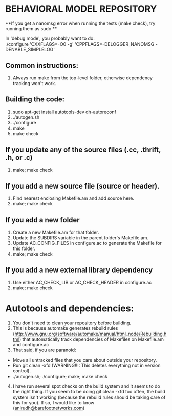 # BEHAVIORAL MODEL REPOSITORY

**If you get a nanomsg error when running the tests (make check), try running
  them as sudo **  

In 'debug mode', you probably want to do:  
./configure 'CXXFLAGS=-O0 -g' 'CPPFLAGS=-DELOGGER_NANOMSG -DENABLE_SIMPLELOG'

## Common instructions:
1. Always run make from the top-level folder, otherwise dependency tracking won't work.

## Building the code:
1. sudo apt-get install autotools-dev dh-autoreconf
2. ./autogen.sh
3. ./configure
4. make
5. make check

## If you update any of the source files (.cc, .thrift, .h, or .c)
1. make; make check

## If you add a new source file (source or header).
1. Find nearest enclosing Makefile.am and add source here.
2. make; make check

## If you add a new folder
1. Create a new Makefile.am for that folder.
2. Update the SUBDIRS variable in the parent folder's Makefile.am.
3. Update AC_CONFIG_FILES in configure.ac to generate the Makefile for this folder.
4. make; make check

## If you add a new external library dependency
1. Use either AC_CHECK_LIB or AC_CHECK_HEADER in configure.ac
2. make; make check

# Autotools and dependencies:
1. You don't need to clean your repository before building.
2. This is because automake generates rebuild rules
(http://www.gnu.org/software/automake/manual/html_node/Rebuilding.html) that
automatically track dependencies of Makefiles on Makefile.am and configure.ac
3. That said, if you are paranoid:
  *  Move all untracked files that you care about outside your repository.
  *  Run git clean -xfd (WARNING!!!: This deletes everything not in version control).
  *  ./autogen.sh; ./configure; make; make check
4. I have run several spot checks on the build system and it seems to do the
right thing. If you seem to be doing git clean -xfd too often, the build system
isn't working (because the rebuild rules should be taking care of this for
you). If so, I would like to know (anirudh@barefootnetworks.com)
